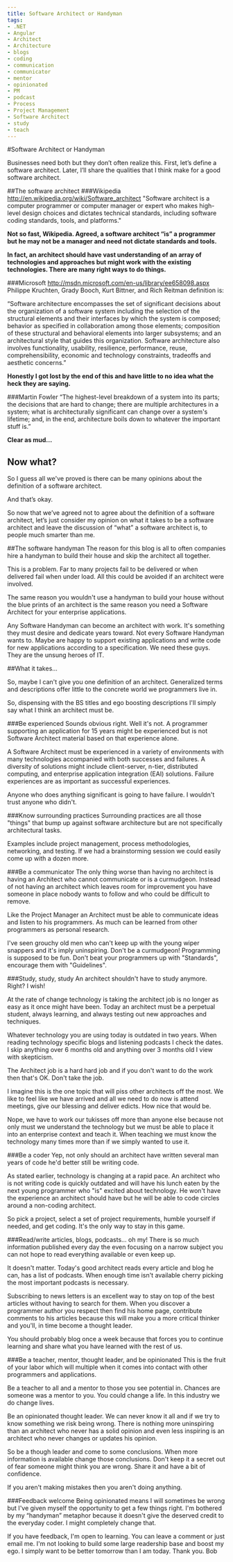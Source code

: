 ```yaml
---
title: Software Architect or Handyman
tags: 
- .NET
- Angular
- Architect
- Architecture
- blogs
- coding
- communication
- communicator
- mentor
- opinionated
- PM
- podcast
- Process
- Project Management
- Software Architect
- study
- teach 
---
```



#Software Architect or Handyman

Businesses need both but they don’t often realize this. First, let’s define a software architect. Later, I’ll share the qualities that I think make for a good software architect.

##The software architect
###Wikipedia
http://en.wikipedia.org/wiki/Software_architect
"Software architect is a computer programmer or computer manager or expert who makes high-level design choices and dictates technical standards, including software coding standards, tools, and platforms."

**Not so fast, Wikipedia. Agreed, a software architect “is” a programmer but he may not be a manager and need not dictate standards and tools.**

**In fact, an architect should have vast understanding of an array of technologies and approaches but might work with the existing technologies. There are many right ways to do things.**

###Microsoft
http://msdn.microsoft.com/en-us/library/ee658098.aspx
Philippe Kruchten, Grady Booch, Kurt Bittner, and Rich Reitman definition is:

“Software architecture encompasses the set of significant decisions about the organization of a software system including the selection of the structural elements and their interfaces by which the system is composed; behavior as specified in collaboration among those elements; composition of these structural and behavioral elements into larger subsystems; and an architectural style that guides this organization. Software architecture also involves functionality, usability, resilience, performance, reuse, comprehensibility, economic and technology constraints, tradeoffs and aesthetic concerns.”

**Honestly I got lost by the end of this and have little to no idea what the heck they are saying.**

###Martin Fowler 
“The highest-level breakdown of a system into its parts; the decisions that are hard to change; there are multiple architectures in a system; what is architecturally significant can change over a system's lifetime; and, in the end, architecture boils down to whatever the important stuff is.”

**Clear as mud...**


## Now what?
So I guess all we've proved is there can be many opinions about the definition of a software architect.

And that’s okay.

So now that we’ve agreed not to agree about the definition of a software architect, let’s just consider my opinion on what it takes to be a software architect and leave the discussion of “what” a software architect is, to people much smarter than me.

##The software handyman
The reason for this blog is all to often companies hire a handyman to build their house and skip the architect all together.

This is a problem.  Far to many projects fail to be delivered or when delivered fail when under load.  All this could be avoided if an architect were involved.

The same reason you wouldn't use a handyman to build your house without the blue prints of an architect is the same reason you need a Software Architect for your enterprise applications.

Any Software Handyman can become an architect with work.  It's something they must desire and dedicate years toward.  Not every Software Handyman wants to.  Maybe are happy to support existing applications and write code for new applications according to a specification.  We need these guys.  They are the unsung heroes of IT.

##What it takes...

So, maybe I can't give you one definition of an architect.  Generalized terms and descriptions offer little to the concrete world we programmers live in.

So, dispensing with the BS titles and ego boosting descriptions I'll simply say what I think an architect must be.

###Be experienced
Sounds obvious right.  Well it's not.  A programmer supporting an application for 15 years might be experienced but is not Software Architect material based on that experience alone.

A Software Architect must be experienced in a variety of environments with many technologies accompanied with both successes and failures.  A diversity of solutions might include client-server, n-tier, distributed computing, and enterprise application integration (EAI) solutions.  Failure experiences are as important as successful experiences.

Anyone who does anything significant is going to have failure.  I wouldn't trust anyone who didn't.

###Know surrounding practices
Surrounding practices are all those "things" that bump up against software architecture but are not specifically architectural tasks.

Examples include project management, process methodologies, networking, and testing.  If we had a brainstorming session we could easily come up with a dozen more.


###Be a communicator
The only thing worse than having no architect is having an Architect who cannot communicate or is a curmudgeon.  Instead of not having an architect which leaves room for improvement you have someone in place nobody wants to follow and who could be difficult to remove.

Like the Project Manager an Architect must be able to communicate ideas and listen to his programmers.  As much can be learned from other programmers as personal research.

I've seen grouchy old men who can't keep up with the young wiper snappers and it's imply uninspiring.  Don't be a curmudgeon!  Programming is supposed to be fun.  Don't beat your programmers up with "Standards", encourage them with "Guidelines". 

###Study, study, study
An architect shouldn't have to study anymore.  Right?  I wish!

 At the rate of change technology is taking the architect job is no longer as easy as it once might have been.  Today an architect must be a perpetual student, always learning, and always testing out new approaches and techniques.

Whatever technology you are using today is outdated in two years.  When reading technology specific blogs and listening podcasts I check the dates.  I skip anything over 6 months old and anything over 3 months old I view with skepticism.

The Architect job is a hard hard job and if you don't want to do the work then that's OK.  Don't take the job.

I imagine this is the one topic that will piss other architects off the most.  We like to feel like we have arrived and all we need to do now is attend meetings, give our blessing and deliver edicts.   How nice that would be.

Nope, we have to work our tukisses off more than anyone else because not only must we understand the technology but we must be able to place it into an enterprise context and teach it.  When teaching we must know the technology many times more than if we simply wanted to use it.

###Be a coder
Yep, not only should an architect have written several man years of code he'd better still be writing code.

As stated earlier, technology is changing at a rapid pace.  An architect who is not writing code is quickly outdated and will have his lunch eaten by the next young programmer who "is" excited about technology.  He won't have the experience an architect should have but he will be able to code circles around a non-coding architect.

So pick a project, select a set of project requirements, humble yourself if needed, and get coding.  It's the only way to stay in this game.

###Read/write articles, blogs, podcasts... oh my!
There is so much information published every day the even focusing on a narrow subject you can not hope to read everything available or even keep up.

It doesn't matter.  Today's good architect reads every article and blog he can, has a list of podcasts.  When enough time isn't available cherry picking the most important podcasts is necessary.

Subscribing to news letters is an excellent way to stay on top of the best articles without having to search for them.  When you discover a programmer author you respect then find his home page, contribute comments to his articles because this will make you a more critical thinker and you'll, in time become a thought leader.

You should probably blog once a week because that forces you to continue learning and share what you have learned with the rest of us.

###Be a teacher, mentor, thought leader, and be opinionated
This is the fruit of your labor which will multiple when it comes into contact with other programmers and applications.

Be a teacher to all and a mentor to those you see potential in.  Chances are someone was a mentor to you.  You could change a life.  In this industry we do change lives.

Be an opinionated thought leader.  We can never know it all and if we try to know something we risk being wrong.  There is nothing more uninspiring than an architect who never has a solid opinion and even less inspiring is an architect who never changes or updates his opinion.

So be a though leader and come to some conclusions.  When more information is available change those conclusions.  Don't keep it a secret out of fear someone might think you are wrong.  Share it and have a bit of confidence.

If you aren't making mistakes then you aren't doing anything.

###Feedback welcome
Being opinionated means I will sometimes be wrong but I've given myself the opportunity to get a few things right.  I'm bothered by my “handyman” metaphor because it doesn't give the deserved credit to the everyday coder.  I might completely change that. 

If you have feedback, I'm open to learning.  You can leave a comment or just email me.  I'm not looking to build some large readership base and boost my ego.  I simply want to be better tomorrow than I am today.  Thank you.  Bob
